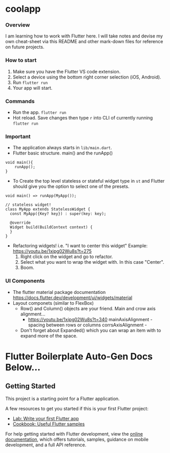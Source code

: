 # coolapp

### Overview
I am learning how to work with Flutter here. 
I will take notes and devise my own cheat-sheet via this README and 
other mark-down files for reference on future projects. 

### How to start
1. Make sure you have the Flutter VS code extension. 
2. Select a device using the bottom right corner selection (iOS, Android). 
3. Run `flutter run` 
4. Your app will start. 

### Commands
- Run the app.  `flutter run`
- Hot reload. Save changes then type `r` into CLI of currently running `flutter run`

### Important
- The application always starts in `lib/main.dart`. 
- Flutter basic structure.  main() and the runApp()
```
void main(){
    runApp();
}
```
- To Create the top level stateless or stateful widget type in `st` and Flutter should give you the option to select one of the presets. 
```
void main() => runApp(MyApp());

// stateless widget!
class MyApp extends StatelessWidget {
  const MyApp({Key? key}) : super(key: key);

  @override
  Widget build(BuildContext context) {
  }
}

```
- Refactoring widgets! i.e. "I want to center this widget" 
    Example: https://youtu.be/1xipg02Wu8s?t=275
    1. Right click on the widget and go to refactor.
    2. Select what you want to wrap the widget with.  In this case "Center". 
    3. Boom. 
    


### UI Components
- The flutter material package documentation 
    https://docs.flutter.dev/development/ui/widgets/material
- Layout componets (similar to FlexBox)
    - Row() and Column() objects are your friend.
        Main and crow axis alignment...
        - https://youtu.be/1xipg02Wu8s?t=340
        mainAxisAlignment - spacing between rows or columns
        corrsAxisAlignment - 
    - Don't forget about Expanded() which you can wrap an item with to expand more of the space.


# Flutter Boilerplate Auto-Gen Docs Below...
## Getting Started

This project is a starting point for a Flutter application.

A few resources to get you started if this is your first Flutter project:

- [Lab: Write your first Flutter app](https://docs.flutter.dev/get-started/codelab)
- [Cookbook: Useful Flutter samples](https://docs.flutter.dev/cookbook)

For help getting started with Flutter development, view the
[online documentation](https://docs.flutter.dev/), which offers tutorials,
samples, guidance on mobile development, and a full API reference.
